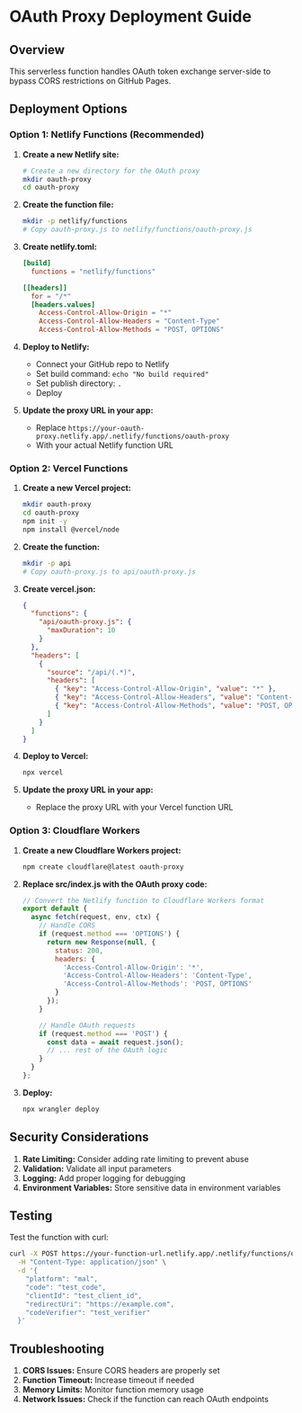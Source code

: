 # OAuth Proxy Deployment Guide

## Overview
This serverless function handles OAuth token exchange server-side to bypass CORS restrictions on GitHub Pages.

## Deployment Options

### Option 1: Netlify Functions (Recommended)

1. **Create a new Netlify site:**
   ```bash
   # Create a new directory for the OAuth proxy
   mkdir oauth-proxy
   cd oauth-proxy
   ```

2. **Create the function file:**
   ```bash
   mkdir -p netlify/functions
   # Copy oauth-proxy.js to netlify/functions/oauth-proxy.js
   ```

3. **Create netlify.toml:**
   ```toml
   [build]
     functions = "netlify/functions"
   
   [[headers]]
     for = "/*"
     [headers.values]
       Access-Control-Allow-Origin = "*"
       Access-Control-Allow-Headers = "Content-Type"
       Access-Control-Allow-Methods = "POST, OPTIONS"
   ```

4. **Deploy to Netlify:**
   - Connect your GitHub repo to Netlify
   - Set build command: `echo "No build required"`
   - Set publish directory: `.`
   - Deploy

5. **Update the proxy URL in your app:**
   - Replace `https://your-oauth-proxy.netlify.app/.netlify/functions/oauth-proxy` 
   - With your actual Netlify function URL

### Option 2: Vercel Functions

1. **Create a new Vercel project:**
   ```bash
   mkdir oauth-proxy
   cd oauth-proxy
   npm init -y
   npm install @vercel/node
   ```

2. **Create the function:**
   ```bash
   mkdir -p api
   # Copy oauth-proxy.js to api/oauth-proxy.js
   ```

3. **Create vercel.json:**
   ```json
   {
     "functions": {
       "api/oauth-proxy.js": {
         "maxDuration": 10
       }
     },
     "headers": [
       {
         "source": "/api/(.*)",
         "headers": [
           { "key": "Access-Control-Allow-Origin", "value": "*" },
           { "key": "Access-Control-Allow-Headers", "value": "Content-Type" },
           { "key": "Access-Control-Allow-Methods", "value": "POST, OPTIONS" }
         ]
       }
     ]
   }
   ```

4. **Deploy to Vercel:**
   ```bash
   npx vercel
   ```

5. **Update the proxy URL in your app:**
   - Replace the proxy URL with your Vercel function URL

### Option 3: Cloudflare Workers

1. **Create a new Cloudflare Workers project:**
   ```bash
   npm create cloudflare@latest oauth-proxy
   ```

2. **Replace src/index.js with the OAuth proxy code:**
   ```javascript
   // Convert the Netlify function to Cloudflare Workers format
   export default {
     async fetch(request, env, ctx) {
       // Handle CORS
       if (request.method === 'OPTIONS') {
         return new Response(null, {
           status: 200,
           headers: {
             'Access-Control-Allow-Origin': '*',
             'Access-Control-Allow-Headers': 'Content-Type',
             'Access-Control-Allow-Methods': 'POST, OPTIONS'
           }
         });
       }

       // Handle OAuth requests
       if (request.method === 'POST') {
         const data = await request.json();
         // ... rest of the OAuth logic
       }
     }
   };
   ```

3. **Deploy:**
   ```bash
   npx wrangler deploy
   ```

## Security Considerations

1. **Rate Limiting:** Consider adding rate limiting to prevent abuse
2. **Validation:** Validate all input parameters
3. **Logging:** Add proper logging for debugging
4. **Environment Variables:** Store sensitive data in environment variables

## Testing

Test the function with curl:
```bash
curl -X POST https://your-function-url.netlify.app/.netlify/functions/oauth-proxy \
  -H "Content-Type: application/json" \
  -d '{
    "platform": "mal",
    "code": "test_code",
    "clientId": "test_client_id",
    "redirectUri": "https://example.com",
    "codeVerifier": "test_verifier"
  }'
```

## Troubleshooting

1. **CORS Issues:** Ensure CORS headers are properly set
2. **Function Timeout:** Increase timeout if needed
3. **Memory Limits:** Monitor function memory usage
4. **Network Issues:** Check if the function can reach OAuth endpoints